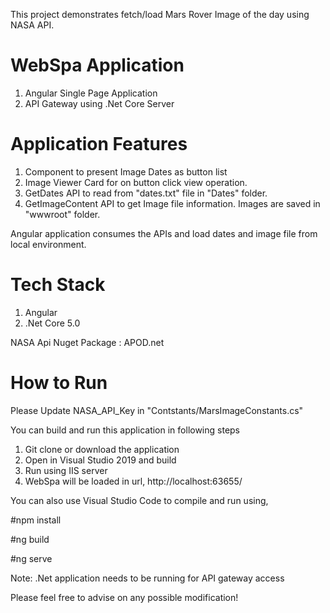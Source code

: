 This project demonstrates fetch/load Mars Rover Image of the day using NASA API. 

WebSpa Application
==================
1. Angular Single Page Application
2. API Gateway using .Net Core Server

Application Features
====================
1. Component to present Image Dates as button list
2. Image Viewer Card for on button click view operation.  
3. GetDates API to read from "dates.txt" file in "Dates" folder.
4. GetImageContent API to get Image file information. Images are saved in "wwwroot" folder.

Angular application consumes the APIs and load dates and image file from local environment.


Tech Stack
===========
1. Angular
2. .Net Core 5.0 

NASA Api Nuget Package : 
APOD.net 

How to Run
===========
Please Update NASA_API_Key in "Contstants/MarsImageConstants.cs" 

You can build and run this application in following steps

1. Git clone or download the application
2. Open in Visual Studio 2019 and build
3. Run using IIS server
4. WebSpa will be loaded in url, http://localhost:63655/


You can also use Visual Studio Code to compile and run using,

#npm install

#ng build

#ng serve

Note: .Net application needs to be running for API gateway access

Please feel free to advise on any possible modification!   
